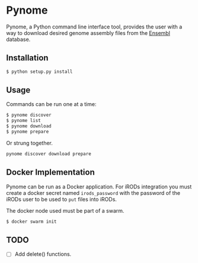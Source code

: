 # Pynome

Pynome, a Python command line interface tool, provides the user with a way to
download desired genome assembly files from the
[Ensembl](https://www.ensembl.org/) database.


## Installation

```bash
$ python setup.py install
```


## Usage

Commands can be run one at a time:

```bash
$ pynome discover
$ pynome list
$ pynome download
$ pynome prepare
```

Or strung together.

```bash
pynome discover download prepare
```

## Docker Implementation

Pynome can be run as a Docker application. For iRODs integration you must
create a docker secret named `irods_password` with the password of the iRODs
user to be used to `put` files into iRODs.

The docker node used must be part of a swarm.

```bash
$ docker swarm init
```

## TODO

- [ ] Add delete() functions.
